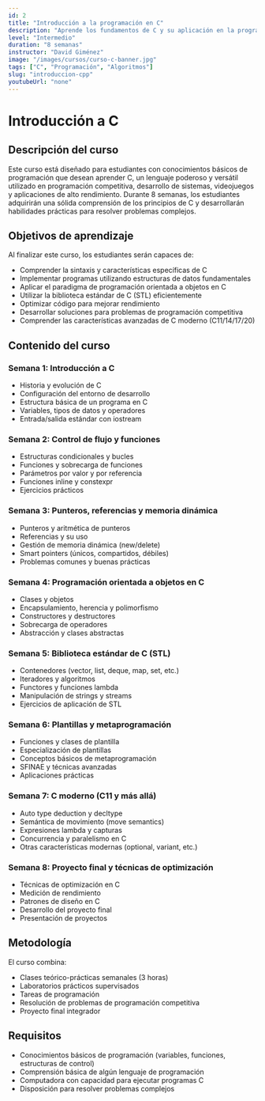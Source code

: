 ```yaml
---
id: 2
title: "Introducción a la programación en C"
description: "Aprende los fundamentos de C y su aplicación en la programación competitiva y desarrollo de sistemas."
level: "Intermedio"
duration: "8 semanas"
instructor: "David Giménez"
image: "/images/cursos/curso-c-banner.jpg"
tags: ["C", "Programación", "Algoritmos"]
slug: "introduccion-cpp"
youtubeUrl: "none"
---
```


# Introducción a C

## Descripción del curso

Este curso está diseñado para estudiantes con conocimientos básicos de programación que desean aprender C, un lenguaje poderoso y versátil utilizado en programación competitiva, desarrollo de sistemas, videojuegos y aplicaciones de alto rendimiento. Durante 8 semanas, los estudiantes adquirirán una sólida comprensión de los principios de C y desarrollarán habilidades prácticas para resolver problemas complejos.

## Objetivos de aprendizaje

Al finalizar este curso, los estudiantes serán capaces de:

- Comprender la sintaxis y características específicas de C
- Implementar programas utilizando estructuras de datos fundamentales
- Aplicar el paradigma de programación orientada a objetos en C
- Utilizar la biblioteca estándar de C (STL) eficientemente
- Optimizar código para mejorar rendimiento
- Desarrollar soluciones para problemas de programación competitiva
- Comprender las características avanzadas de C moderno (C11/14/17/20)

## Contenido del curso

### Semana 1: Introducción a C
- Historia y evolución de C
- Configuración del entorno de desarrollo
- Estructura básica de un programa en C
- Variables, tipos de datos y operadores
- Entrada/salida estándar con iostream

### Semana 2: Control de flujo y funciones
- Estructuras condicionales y bucles
- Funciones y sobrecarga de funciones
- Parámetros por valor y por referencia
- Funciones inline y constexpr
- Ejercicios prácticos

### Semana 3: Punteros, referencias y memoria dinámica
- Punteros y aritmética de punteros
- Referencias y su uso
- Gestión de memoria dinámica (new/delete)
- Smart pointers (únicos, compartidos, débiles)
- Problemas comunes y buenas prácticas

### Semana 4: Programación orientada a objetos en C
- Clases y objetos
- Encapsulamiento, herencia y polimorfismo
- Constructores y destructores
- Sobrecarga de operadores
- Abstracción y clases abstractas

### Semana 5: Biblioteca estándar de C (STL)
- Contenedores (vector, list, deque, map, set, etc.)
- Iteradores y algoritmos
- Functores y funciones lambda
- Manipulación de strings y streams
- Ejercicios de aplicación de STL

### Semana 6: Plantillas y metaprogramación
- Funciones y clases de plantilla
- Especialización de plantillas
- Conceptos básicos de metaprogramación
- SFINAE y técnicas avanzadas
- Aplicaciones prácticas

### Semana 7: C moderno (C11 y más allá)
- Auto type deduction y decltype
- Semántica de movimiento (move semantics)
- Expresiones lambda y capturas
- Concurrencia y paralelismo en C
- Otras características modernas (optional, variant, etc.)

### Semana 8: Proyecto final y técnicas de optimización
- Técnicas de optimización en C
- Medición de rendimiento
- Patrones de diseño en C
- Desarrollo del proyecto final
- Presentación de proyectos

## Metodología

El curso combina:
- Clases teórico-prácticas semanales (3 horas)
- Laboratorios prácticos supervisados
- Tareas de programación
- Resolución de problemas de programación competitiva
- Proyecto final integrador

## Requisitos

- Conocimientos básicos de programación (variables, funciones, estructuras de control)
- Comprensión básica de algún lenguaje de programación
- Computadora con capacidad para ejecutar programas C
- Disposición para resolver problemas complejos